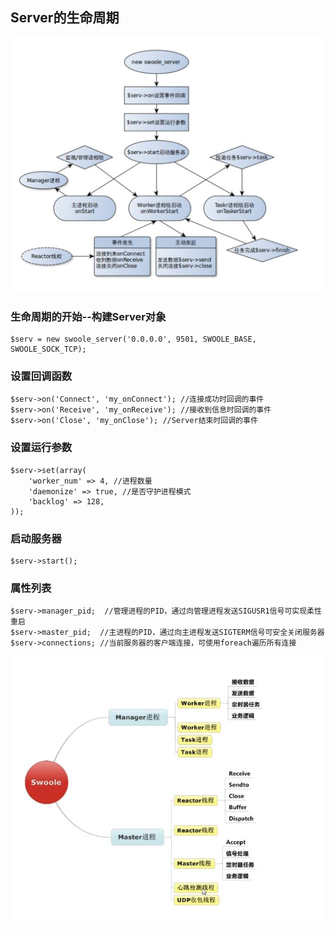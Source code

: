 ## Server的生命周期

![image](./1.png)

### 生命周期的开始--构建Server对象

````
$serv = new swoole_server('0.0.0.0', 9501, SWOOLE_BASE, SWOOLE_SOCK_TCP);
````

### 设置回调函数
````
$serv->on('Connect', 'my_onConnect'); //连接成功时回调的事件
$serv->on('Receive', 'my_onReceive'); //接收到信息时回调的事件
$serv->on('Close', 'my_onClose'); //Server结束时回调的事件
````

### 设置运行参数
````
$serv->set(array(
    'worker_num' => 4, //进程数量
    'daemonize' => true, //是否守护进程模式
    'backlog' => 128,
));
````

### 启动服务器
````
$serv->start();
````

### 属性列表
````
$serv->manager_pid;  //管理进程的PID，通过向管理进程发送SIGUSR1信号可实现柔性重启
$serv->master_pid;  //主进程的PID，通过向主进程发送SIGTERM信号可安全关闭服务器
$serv->connections; //当前服务器的客户端连接，可使用foreach遍历所有连接
````

![image](./2.png)